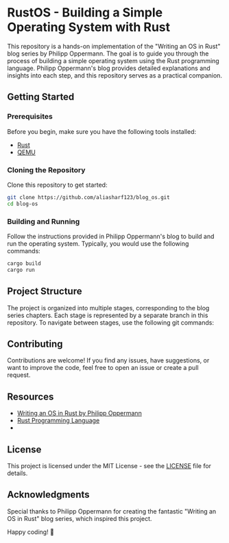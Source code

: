 # RustOS - Building a Simple Operating System with Rust

This repository is a hands-on implementation of the "Writing an OS in Rust" blog series by Philipp Oppermann. The goal is to guide you through the process of building a simple operating system using the Rust programming language. Philipp Oppermann's blog provides detailed explanations and insights into each step, and this repository serves as a practical companion.

## Getting Started

### Prerequisites

Before you begin, make sure you have the following tools installed:

- [Rust](https://www.rust-lang.org/tools/install)
- [QEMU](https://www.qemu.org/download/)

### Cloning the Repository

Clone this repository to get started:

```bash
git clone https://github.com/aliasharf123/blog_os.git
cd blog-os
```

### Building and Running

Follow the instructions provided in Philipp Oppermann's blog to build and run the operating system. Typically, you would use the following commands:

```bash
cargo build
cargo run
```

## Project Structure

The project is organized into multiple stages, corresponding to the blog series chapters. Each stage is represented by a separate branch in this repository. To navigate between stages, use the following git commands:


## Contributing

Contributions are welcome! If you find any issues, have suggestions, or want to improve the code, feel free to open an issue or create a pull request.

## Resources

- [Writing an OS in Rust by Philipp Oppermann](https://os.phil-opp.com/)
- [Rust Programming Language](https://www.rust-lang.org/)
- 
## License

This project is licensed under the MIT License - see the [LICENSE](LICENSE) file for details.

## Acknowledgments

Special thanks to Philipp Oppermann for creating the fantastic "Writing an OS in Rust" blog series, which inspired this project.

Happy coding! 🚀
